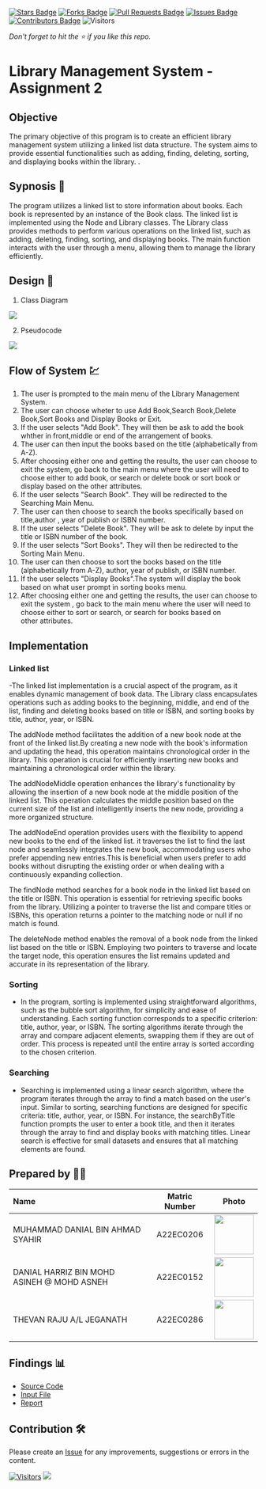 [![Stars Badge](https://img.shields.io/github/stars/jjn7702/SECJ2013-DSA)](https://github.com/jjn7702/SECJ2013-DSA/Submission/Sample/stargazers)
[![Forks Badge](https://img.shields.io/github/forks/jjn7702/SECJ2013-DSA)](https://github.com/jjn7702/SECJ2013-DSA/Submission/Sample/network/members)
[![Pull Requests Badge](https://img.shields.io/github/issues-pr/jjn7702/SECJ2013-DSA)](https://github.com/jjn7702/SECJ2013-DSA/Submission/Sample/pulls)
[![Issues Badge](https://img.shields.io/github/issues/jjn7702/SECJ2013-DSA)](https://github.com/jjn7702/SECJ2013-DSA/Submission/Sample/issues)
[![Contributors Badge](https://img.shields.io/github/contributors/jjn7702/SECJ2013-DSA?color=2b9348)](https://github.com/jjn7702/SECJ2013-DSA/Submission/Sample/graphs/contributors)
![Visitors](https://api.visitorbadge.io/api/visitors?path=https%3A%2F%2Fgithub.com%2Fjjn7702%2FSECJ2013-DSA%2FSubmission%2FSample&labelColor=%23d9e3f0&countColor=%23697689&style=flat)

_Don't forget to hit the :star: if you like this repo._

# Library Management System - Assignment 2
## Objective
The primary objective of this program is to create an efficient library management system utilizing a linked list data structure. The system aims to provide essential functionalities such as adding, finding, deleting, sorting, and displaying books within the library.
.

## Sypnosis 📝
The program utilizes a linked list to store information about books. Each book is represented by an instance of the Book class. The linked list is implemented using the Node and Library classes. The Library class provides methods to perform various operations on the linked list, such as adding, deleting, finding, sorting, and displaying books. The main function interacts with the user through a menu, allowing them to manage the library efficiently.

## Design 🎨

1. Class Diagram
<img src="https://github.com/jjn7702/SECJ2013-DSA/blob/main/Submission/sec02/DTD/Assignment2/ClassDiagramASG2DSA.drawio%20(2).png">

2. Pseudocode
<img src="https://github.com/jjn7702/SECJ2013-DSA/blob/main/Submission/sec02/DTD/Assignment1/Pseudocode.png">


## Flow of System 💹
1. The user is prompted to the main menu of the Library Management System.
2. The user can choose wheter to use Add Book,Search Book,Delete Book,Sort Books and Display Books or Exit.
3. If the user selects "Add Book". They will then be ask to add the book whther in front,middle or end of the arrangement of books.
4. The user can then input the books based on the title (alphabetically from A-Z).
5. After choosing either one and getting the results, the user can choose to exit the system, go back to the main menu where the user will need to choose either to add book, or search or delete book or sort book or display based on the other attributes.
6. If the user selects "Search Book". They will be redirected to the Searching Main Menu.
7. The user can then choose to search the books specifically based on title,author , year of publish or ISBN number.
8. If the user selects "Delete Book". They will be ask to delete by input the title or ISBN number of the book.
9. If the user selects "Sort Books". They will then be redirected to the Sorting Main Menu.
10. The user can then choose to sort the books based on the title (alphabetically from A-Z), author, year of publish, or ISBN number.
11. If the user selects "Display Books".The system will display the book based on what user prompt in sorting books menu.
12. After choosing either one and getting the results, the user can choose to exit the system , go back to the main menu where the user will need to choose either to sort or search, or search for books based on other attributes.

## Implementation

### Linked list
-The linked list implementation is a crucial aspect of the program, as it enables dynamic management of book data. The Library class encapsulates operations such as adding books to the beginning, middle, and end of the list, finding and deleting books based on title or ISBN, and sorting books by title, author, year, or ISBN.

The addNode method facilitates the addition of a new book node at the front of the linked list.By creating a new node with the book's information and updating the head, this operation maintains chronological order in the library. This operation is crucial for efficiently inserting new books and maintaining a chronological order within the library.

The addNodeMiddle operation enhances the library's functionality by allowing the insertion of a new book node at the middle position of the linked list. This operation calculates the middle position based on the current size of the list and intelligently inserts the new node, providing a more organized structure.

The addNodeEnd operation provides users with the flexibility to append new books to the end of the linked list. it traverses the list to find the last node and seamlessly integrates the new book, accommodating users who prefer appending new entries.This is beneficial when users prefer to add books without disrupting the existing order or when dealing with a continuously expanding collection. 

The findNode method searches for a book node in the linked list based on the title or ISBN. This operation is essential for retrieving specific books from the library. Utilizing a pointer to traverse the list and compare titles or ISBNs, this operation returns a pointer to the matching node or null if no match is found. 

The deleteNode method enables the removal of a book node from the linked list based on the title or ISBN. Employing two pointers to traverse and locate the target node, this operation ensures the list remains updated and accurate in its representation of the library.


### Sorting
- In the program, sorting is implemented using straightforward algorithms, such as the bubble sort algorithm, for simplicity and ease of understanding. Each sorting function corresponds to a specific criterion: title, author, year, or ISBN. The sorting algorithms iterate through the array and compare adjacent elements, swapping them if they are out of order. This process is repeated until the entire array is sorted according to the chosen criterion.

### Searching
- Searching is implemented using a linear search algorithm, where the program iterates through the array to find a match based on the user's input. Similar to sorting, searching functions are designed for specific criteria: title, author, year, or ISBN. For instance, the searchByTitle function prompts the user to enter a book title, and then it iterates through the array to find and display books with matching titles. Linear search is effective for small datasets and ensures that all matching elements are found.

## Prepared by 🧑‍💻

| Name             | Matric Number | Photo                                                         |
| :---------------- | :-------------: | :------------------------------------------------------------: |
| MUHAMMAD DANIAL BIN AHMAD SYAHIR   | A22EC0206        | <a href="https://www.freepik.com/icon/graduated_4537051" title="Icon by Trazobanana"><img src="https://avatars.githubusercontent.com/u/129204039?v=4" width=80px, height=80px>     |
| DANIAL HARRIZ BIN MOHD ASINEH @ MOHD ASNEH      | A22EC0152        | <a href="https://www.freepik.com/icon/graduated_4537051" title="Icon by Trazobanana"><img src="https://avatars.githubusercontent.com/u/118705607?v=4" width=80px, height=80px>         |
| THEVAN RAJU A/L JEGANATH       | A22EC0286        | <a href="https://www.freepik.com/icon/graduated_4537051" title="Icon by Trazobanana"><img src="https://avatars.githubusercontent.com/u/128228505?v=4" width=80px, height=80px>         |


## Findings 📊

- [Source Code](./Assignment2.cpp)
- [Input File](./book.txt)
- [Report](./Assignment1DSA(DTD).pdf)

## Contribution 🛠️
Please create an [Issue](https://github.com/jjn7702/SECJ2013-DSA/Submission/Sample/issues) for any improvements, suggestions or errors in the content.

[![Visitors](https://api.visitorbadge.io/api/visitors?path=https%3A%2F%2Fgithub.com%2Fjjn7702&labelColor=%23697689&countColor=%23555555&style=plastic)](https://visitorbadge.io/status?path=https%3A%2F%2Fgithub.com%2Fjjn7702)
![](https://hit.yhype.me/github/profile?user_id=81284918)




